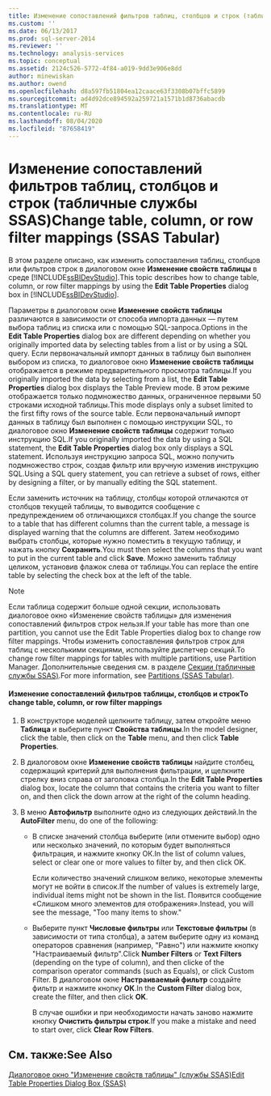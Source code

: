 ```yaml
---
title: Изменение сопоставлений фильтров таблиц, столбцов и строк (табличные службы SSAS) | Документация Майкрософт
ms.custom: ''
ms.date: 06/13/2017
ms.prod: sql-server-2014
ms.reviewer: ''
ms.technology: analysis-services
ms.topic: conceptual
ms.assetid: 2124c526-5772-4f84-a019-9dd3e906e8dd
author: minewiskan
ms.author: owend
ms.openlocfilehash: d8a597fb51804ea12caace63f3308b07bffc5899
ms.sourcegitcommit: ad4d92dce894592a259721a1571b1d8736abacdb
ms.translationtype: MT
ms.contentlocale: ru-RU
ms.lasthandoff: 08/04/2020
ms.locfileid: "87658419"
---
```

# <a name="change-table-column-or-row-filter-mappings-ssas-tabular"></a><span data-ttu-id="50b10-102">Изменение сопоставлений фильтров таблиц, столбцов и строк (табличные службы SSAS)</span><span class="sxs-lookup"><span data-stu-id="50b10-102">Change table, column, or row filter mappings (SSAS Tabular)</span></span>
  <span data-ttu-id="50b10-103">В этом разделе описано, как изменить сопоставления таблиц, столбцов или фильтров строк в диалоговом окне **Изменение свойств таблицы** в среде [!INCLUDE[ssBIDevStudio](../../includes/ssbidevstudio-md.md)].</span><span class="sxs-lookup"><span data-stu-id="50b10-103">This topic describes how to change table, column, or row filter mappings by using the **Edit Table Properties** dialog box in [!INCLUDE[ssBIDevStudio](../../includes/ssbidevstudio-md.md)].</span></span>  
  
 <span data-ttu-id="50b10-104">Параметры в диалоговом окне **Изменение свойств таблицы** различаются в зависимости от способа импорта данных — путем выбора таблиц из списка или с помощью SQL-запроса.</span><span class="sxs-lookup"><span data-stu-id="50b10-104">Options in the **Edit Table Properties** dialog box are different depending on whether you originally imported data by selecting tables from a list or by using a SQL query.</span></span> <span data-ttu-id="50b10-105">Если первоначальный импорт данных в таблицу был выполнен выбором из списка, то диалоговое окно **Изменение свойств таблицы** отображается в режиме предварительного просмотра таблицы.</span><span class="sxs-lookup"><span data-stu-id="50b10-105">If you originally imported the data by selecting from a list, the **Edit Table Properties** dialog box displays the Table Preview mode.</span></span> <span data-ttu-id="50b10-106">В этом режиме отображается только подмножество данных, ограниченное первыми 50 строками исходной таблицы.</span><span class="sxs-lookup"><span data-stu-id="50b10-106">This mode displays only a subset limited to the first fifty rows of the source table.</span></span> <span data-ttu-id="50b10-107">Если первоначальный импорт данных в таблицу был выполнен с помощью инструкции SQL, то диалоговое окно **Изменение свойств таблицы** содержит только инструкцию SQL.</span><span class="sxs-lookup"><span data-stu-id="50b10-107">If you originally imported the data by using a SQL statement, the **Edit Table Properties** dialog box only displays a SQL statement.</span></span> <span data-ttu-id="50b10-108">Используя инструкцию запроса SQL, можно получить подмножество строк, создав фильтр или вручную изменив инструкцию SQL.</span><span class="sxs-lookup"><span data-stu-id="50b10-108">Using a SQL query statement, you can retrieve a subset of rows, either by designing a filter, or by manually editing the SQL statement.</span></span>  
  
 <span data-ttu-id="50b10-109">Если заменить источник на таблицу, столбцы которой отличаются от столбцов текущей таблицы, то выводится сообщение с предупреждением об отличающихся столбцах.</span><span class="sxs-lookup"><span data-stu-id="50b10-109">If you change the source to a table that has different columns than the current table, a message is displayed warning that the columns are different.</span></span> <span data-ttu-id="50b10-110">Затем необходимо выбрать столбцы, которые нужно поместить в текущую таблицу, и нажать кнопку **Сохранить**.</span><span class="sxs-lookup"><span data-stu-id="50b10-110">You must then select the columns that you want to put in the current table and click **Save**.</span></span> <span data-ttu-id="50b10-111">Можно заменить таблицу целиком, установив флажок слева от таблицы.</span><span class="sxs-lookup"><span data-stu-id="50b10-111">You can replace the entire table by selecting the check box at the left of the table.</span></span>  
  
> [!NOTE]  
>  <span data-ttu-id="50b10-112">Если таблица содержит больше одной секции, использовать диалоговое окно «Изменение свойств таблицы» для изменения сопоставлений фильтров строк нельзя.</span><span class="sxs-lookup"><span data-stu-id="50b10-112">If your table has more than one partition, you cannot use the Edit Table Properties dialog box to change row filter mappings.</span></span> <span data-ttu-id="50b10-113">Чтобы изменить сопоставления фильтров строк для таблиц с несколькими секциями, используйте диспетчер секций.</span><span class="sxs-lookup"><span data-stu-id="50b10-113">To change row filter mappings for tables with multiple partitions, use Partition Manager.</span></span> <span data-ttu-id="50b10-114">Дополнительные сведения см. в разделе [Секции (табличные службы SSAS)](partitions-ssas-tabular.md).</span><span class="sxs-lookup"><span data-stu-id="50b10-114">For more information, see [Partitions &#40;SSAS Tabular&#41;](partitions-ssas-tabular.md).</span></span>  
  
#### <a name="to-change-table-column-or-row-filter-mappings"></a><span data-ttu-id="50b10-115">Изменение сопоставлений фильтров таблицы, столбцов и строк</span><span class="sxs-lookup"><span data-stu-id="50b10-115">To change table, column, or row filter mappings</span></span>  
  
1.  <span data-ttu-id="50b10-116">В конструкторе моделей щелкните таблицу, затем откройте меню **Таблица** и выберите пункт **Свойства таблицы**.</span><span class="sxs-lookup"><span data-stu-id="50b10-116">In the model designer, click the table, then click on the **Table** menu, and then click **Table Properties**.</span></span>  
  
2.  <span data-ttu-id="50b10-117">В диалоговом окне **Изменение свойств таблицы** найдите столбец, содержащий критерий для выполнения фильтрации, и щелкните стрелку вниз справа от заголовка столбца.</span><span class="sxs-lookup"><span data-stu-id="50b10-117">In the **Edit Table Properties** dialog box, locate the column that contains the criteria you want to filter on, and then click the down arrow at the right of the column heading.</span></span>  
  
3.  <span data-ttu-id="50b10-118">В меню **Автофильтр** выполните одно из следующих действий.</span><span class="sxs-lookup"><span data-stu-id="50b10-118">In the **AutoFilter** menu, do one of the following:</span></span>  
  
    -   <span data-ttu-id="50b10-119">В списке значений столбца выберите (или отмените выбор) одно или несколько значений, по которым будет выполняться фильтрация, и нажмите кнопку ОК.</span><span class="sxs-lookup"><span data-stu-id="50b10-119">In the list of column values, select or clear one or more values to filter by, and then click OK.</span></span>  
  
         <span data-ttu-id="50b10-120">Если количество значений слишком велико, некоторые элементы могут не войти в список.</span><span class="sxs-lookup"><span data-stu-id="50b10-120">If the number of values is extremely large, individual items might not be shown in the list.</span></span> <span data-ttu-id="50b10-121">Появится сообщение «Слишком много элементов для отображения».</span><span class="sxs-lookup"><span data-stu-id="50b10-121">Instead, you will see the message, "Too many items to show."</span></span>  
  
    -   <span data-ttu-id="50b10-122">Выберите пункт **Числовые фильтры** или **Текстовые фильтры** (в зависимости от типа столбца), а затем выберите одну из команд операторов сравнения (например, "Равно") или нажмите кнопку "Настраиваемый фильтр".</span><span class="sxs-lookup"><span data-stu-id="50b10-122">Click **Number Filters** or **Text Filters** (depending on the type of column), and then clicke of the comparison operator commands (such as Equals), or click Custom Filter.</span></span> <span data-ttu-id="50b10-123">В диалоговом окне **Настраиваемый фильтр** создайте фильтр и нажмите кнопку **ОК**.</span><span class="sxs-lookup"><span data-stu-id="50b10-123">In the **Custom Filter** dialog box, create the filter, and then click **OK**.</span></span>  
  
         <span data-ttu-id="50b10-124">В случае ошибки и при необходимости начать заново нажмите кнопку **Очистить фильтры строк**.</span><span class="sxs-lookup"><span data-stu-id="50b10-124">If you make a mistake and need to start over, click **Clear Row Filters**.</span></span>  
  
## <a name="see-also"></a><span data-ttu-id="50b10-125">См. также:</span><span class="sxs-lookup"><span data-stu-id="50b10-125">See Also</span></span>  
 [<span data-ttu-id="50b10-126">Диалоговое окно "Изменение свойств таблицы" (службы SSAS)</span><span class="sxs-lookup"><span data-stu-id="50b10-126">Edit Table Properties Dialog Box &#40;SSAS&#41;</span></span>](../edit-table-properties-dialog-box-ssas.md)  
  
  
